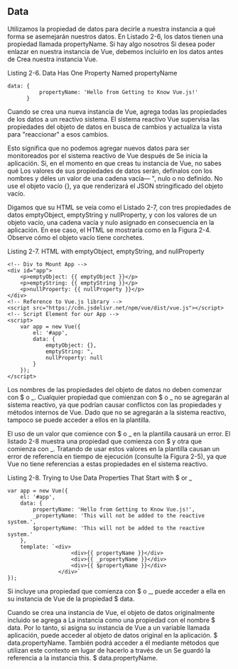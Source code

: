 ## Data

Utilizamos la propiedad de datos para decirle a nuestra instancia a qué forma se asemejarán nuestros datos. En
Listado 2-6, los datos tienen una propiedad llamada propertyName. Si hay algo nosotros
Si desea poder enlazar en nuestra instancia de Vue, debemos incluirlo en los datos antes de
Crea nuestra instancia Vue.

Listing 2-6. Data Has One Property Named propertyName

```
data: {
          propertyName: 'Hello from Getting to Know Vue.js!'
      }
```

Cuando se crea una nueva instancia de Vue, agrega todas las propiedades de los datos a un reactivo
sistema. El sistema reactivo Vue supervisa las propiedades del objeto de datos en busca de cambios
y actualiza la vista para "reaccionar" a esos cambios.

Esto significa que no podemos agregar nuevos datos para ser monitoreados por el sistema reactivo de Vue después de
Se inicia la aplicación. Si, en el momento en que creas tu instancia de Vue, no sabes qué
Los valores de sus propiedades de datos serán, defínalos con los nombres y déles un
valor de una cadena vacía— ", nulo o no definido. No use el objeto vacío {}, ya que
renderizará el JSON stringificado del objeto vacío.

Digamos que su HTML se veía como el Listado 2-7, con tres propiedades de datos emptyObject,
emptyString y nullProperty, y con los valores de un objeto vacío, una cadena vacía y
nulo asignado en consecuencia en la aplicación. En ese caso, el HTML se mostraría como en la Figura 2-4.
Observe cómo el objeto vacío tiene corchetes.

Listing 2-7. HTML with emptyObject, emptyString, and nullProperty

```
<!-- Div to Mount App -->
<div id="app">
    <p>emptyObject: {{ emptyObject }}</p>
    <p>emptyString: {{ emptyString }}</p>
    <p>nullProperty: {{ nullProperty }}</p>
</div>
<!-- Reference to Vue.js library -->
<script src="https://cdn.jsdelivr.net/npm/vue/dist/vue.js"></script>
<!-- Script Element for our App -->
<script>
    var app = new Vue({
        el: '#app',
        data: {
            emptyObject: {},
            emptyString: ",
            nullProperty: null
        }
    });
</script>
```

Los nombres de las propiedades del objeto de datos no deben comenzar con $ o _. Cualquier propiedad
que comienzan con $ o _ no se agregarán al sistema reactivo, ya que podrían causar
conflictos con las propiedades y métodos internos de Vue. Dado que no se agregarán a la
sistema reactivo, tampoco se puede acceder a ellos en la plantilla.

El uso de un valor que comience con $ o _ en la plantilla causará un error.
El listado 2-8 muestra una propiedad que comienza con $ y otra que comienza con _. Tratando de usar
estos valores en la plantilla causan un error de referencia en tiempo de ejecución (consulte la Figura 2-5), ya que
Vue no tiene referencias a estas propiedades en el sistema reactivo.

Listing 2-8. Trying to Use Data Properties That Start with $ or _

```
var app = new Vue({
    el: '#app',
    data: {
        propertyName: 'Hello from Getting to Know Vue.js!',
        _propertyName: 'This will not be added to the reactive system.',
        $propertyName: 'This will not be added to the reactive system.'
    },
    template: `<div>
                    <div>{{ propertyName }}</div>
                    <div>{{ _propertyName }}</div>
                    <div>{{ $propertyName }}</div>
                </div>`
});
```

Si incluye una propiedad que comienza con $ o _, puede acceder a ella en su
instancia de Vue de la propiedad $ data.

Cuando se crea una instancia de Vue, el objeto de datos originalmente incluido se agrega a
La instancia como una propiedad con el nombre $ data. Por lo tanto, si asigna su instancia de Vue a un
variable llamada aplicación, puede acceder al objeto de datos original en la aplicación. $ data.propertyName.
También podrá acceder a él mediante métodos que utilizan este contexto en lugar de hacerlo a través de un
Se guardó la referencia a la instancia this. $ data.propertyName.







